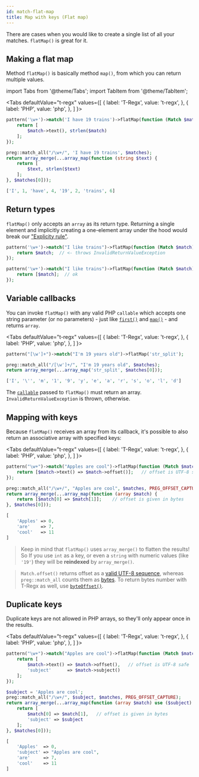 ```yaml
---
id: match-flat-map
title: Map with keys (Flat map)
---
```


There are cases when you would like to create a single list of all your matches. `flatMap()` is great for it.

## Making a flat map

Method `flatMap()` is basically method `map()`, from which you can return multiple values.

import Tabs from '@theme/Tabs';
import TabItem from '@theme/TabItem';

<Tabs
defaultValue="t-regx"
values={[
{ label: 'T-Regx', value: 't-regx', },
{ label: 'PHP', value: 'php', },
]
}>
<TabItem value="t-regx">

```php
pattern('\w+')->match('I have 19 trains')->flatMap(function (Match $match) {
    return [
        $match->text(), strlen($match)
    ];
});
```

</TabItem>
<TabItem value="php">

```php
preg::match_all("/\w+/", 'I have 19 trains', $matches);
return array_merge(...array_map(function (string $text) {
    return [
        $text, strlen($text)
    ];
}, $matches[0]));
```

</TabItem>
</Tabs>

<!--T-Regx:{return-at(0)}-->
<!--Result-Value-->

```php
['I', 1, 'have', 4, '19', 2, 'trains', 6]
```

## Return types

`flatMap()` only accepts an `array` as its return type. Returning a single element and implicitly creating a one-element
array under the hood would break our ["Explicity rule"](whats-the-point.md#t-regx-to-the-rescue).

<!-- <Tabs
defaultValue="t-regx"
values={[
{ label: 'T-Regx', value: 't-regx', },
]
}>
<TabItem value="t-regx"> -->

```php
pattern('\w+')->match("I like trains")->flatMap(function (Match $match) {
    return $match;  // <- throws InvalidReturnValueException
});
```

<!-- TODO: Tabs does not allow one tab now. Bug or not? -->

<!-- </TabItem>
</Tabs> -->

<!--T-Regx:{expect-exception(\TRegx\CleanRegex\Exception\CleanRegex\InvalidReturnValueException)}-->

<!-- <Tabs
defaultValue="t-regx"
values={[
{ label: 'T-Regx', value: 't-regx', },
]
}>
<TabItem value="t-regx"> -->

```php
pattern('\w+')->match("I like trains")->flatMap(function (Match $match) {
    return [$match];  // ok
});
```

<!-- </TabItem>
</Tabs> -->

## Variable callbacks

You can invoke `flatMap()` with any valid PHP `callable` which accepts one string parameter (or no parameters) - just
like [`first()`](match-first.md) and [`map()`](match-map.md) - and returns `array`.

<Tabs
defaultValue="t-regx"
values={[
{ label: 'T-Regx', value: 't-regx', },
{ label: 'PHP', value: 'php', },
]
}>
<TabItem value="t-regx">

```php
pattern("[\w']+")->match("I'm 19 years old")->flatMap('str_split');
```

</TabItem>
<TabItem value="php">

```php
preg::match_all("/[\w']+/", "I'm 19 years old", $matches);
return array_merge(...array_map('str_split', $matches[0]));
```

</TabItem>
</Tabs>

<!--T-Regx:{return-at(0)}-->
<!--Result-Value-->

```php
['I', '\'', 'm', '1', '9', 'y', 'e', 'a', 'r', 's', 'o', 'l', 'd']
```

The [`callable`](https://www.php.net/manual/en/language.types.callable.php) passed to `flatMap()` must return an array.
`InvalidReturnValueException` is thrown, otherwise.

## Mapping with keys

Because `flatMap()` receives an array from its callback, it's possible to also return an associative array with
specified keys:

<Tabs
defaultValue="t-regx"
values={[
{ label: 'T-Regx', value: 't-regx', },
{ label: 'PHP', value: 'php', },
]
}>
<TabItem value="t-regx">

```php
pattern("\w+")->match("Apples are cool")->flatMap(function (Match $match) {
    return [$match->text() => $match->offset()];   // offset is UTF-8 safe
});
```

</TabItem>
<TabItem value="php">

```php
preg::match_all("/\w+/", "Apples are cool", $matches, PREG_OFFSET_CAPTURE);
return array_merge(...array_map(function (array $match) {
    return [$match[0] => $match[1]];    // offset is given in bytes
}, $matches[0]));
```

</TabItem>
</Tabs>

<!--T-Regx:{return-at(0)}-->
<!--Result-Value-->

```php
[
    'Apples' => 0,
    'are'    => 7,
    'cool'   => 11
]
```

<!--Result-Value:{return-semi}-->

> Keep in mind that `flatMap()` uses `array_merge()` to flatten the results! So If you use `int` as a key, or even
> a `string` with numeric values (like `'19'`) they will be **reindexed** by `array_merge()`.

> `Match.offset()` returns offset as a [valid UTF-8 sequence](match-details.md#offsets), whereas `preg::match_all`
> counts them as [bytes](match-details.md#offsets). To return bytes number with T-Regx as well,
> use [`byteOffset()`](match-details.md#offsets).

## Duplicate keys

Duplicate keys are not allowed in PHP arrays, so they'll only appear once in the results.

<Tabs
defaultValue="t-regx"
values={[
{ label: 'T-Regx', value: 't-regx', },
{ label: 'PHP', value: 'php', },
]
}>
<TabItem value="t-regx">

```php
pattern("\w+")->match("Apples are cool")->flatMap(function (Match $match) {
    return [
        $match->text() => $match->offset(),   // offset is UTF-8 safe
        'subject'      => $match->subject()
    ];
});
```

</TabItem>
<TabItem value="php">

```php
$subject = 'Apples are cool';
preg::match_all("/\w+/", $subject, $matches, PREG_OFFSET_CAPTURE);
return array_merge(...array_map(function (array $match) use ($subject) {
    return [
        $match[0] => $match[1],   // offset is given in bytes
        'subject' => $subject
    ];
}, $matches[0]));
```

</TabItem>
</Tabs>

<!--T-Regx:{return-at(0)}-->
<!--Result-Value-->

```php
[
    'Apples'  => 0,
    'subject' => "Apples are cool",
    'are'     => 7,
    'cool'    => 11
]
```

<!--Result-Value:{return-semi}-->
